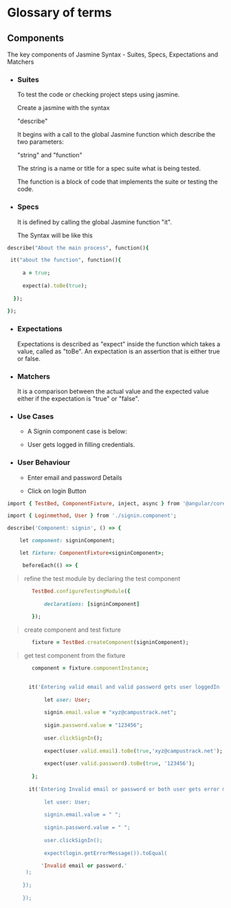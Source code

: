 # Glossary of terms

## Components

The key components of Jasmine Syntax - Suites, Specs, Expectations and Matchers

* ### Suites

  To test the code or checking project steps using jasmine.

  Create a jasmine with the syntax

  "describe"

  It begins with a call to the global Jasmine function which describe the two parameters:

  "string" and "function"

  The string is a name or title for a spec suite what is being tested.

  The function is a block of code that implements the suite or testing the code.

* ### Specs

  It is defined by calling the global Jasmine function "it".

  The Syntax will be like this

```ruby
describe("About the main process", function(){

 it("about the function", function(){
   
     a = true;
       
     expect(a).toBe(true);
       
  });
   
});
```
* ### Expectations

  Expectations is described as "expect" inside the function which takes a value, called  as "toBe". An expectation is an assertion that is either true or false. 

* ### Matchers

  It is a comparison between the actual value and the expected value either if the expectation is "true" or "false".

* ### Use Cases

  * A Signin component case is below:

  * User gets logged in filling credentials.

* ### User Behaviour

  * Enter email and password Details
   
  * Click on login Button


```ruby
import { TestBed, ComponentFixture, inject, async } from '@angular/core/testing';

import { Loginmethod, User } from './signin.component';

describe('Component: signin', () => {

    let component: signinComponent;

    let fixture: ComponentFixture<signinComponent>;

     beforeEach(() => {
```

> refine the test module by declaring the test component
```ruby       
        TestBed.configureTestingModule({
        
            declarations: [signinComponent]
            
        });

```
> create component and test fixture

```ruby    
        fixture = TestBed.createComponent(signinComponent);
 ```       
> get test component from the fixture


```ruby        
        component = fixture.componentInstance;
        
```     

```ruby
       it('Entering valid email and valid password gets user loggedIn ', () => {
         
            let user: User;
        
            signin.email.value = "xyz@campustrack.net";
        
            sigin.password.value = "123456";
           
            user.clickSignIn();
        
            expect(user.valid.email).toBe(true,'xyz@campustrack.net');
     
            expect(user.valid.password).toBe(true, '123456');
        
        };
        
       it('Entering Invalid email or password or both user gets error message, () => {
         
            let user: User;
     
            signin.email.value = " ";
        
            signin.password.value = " ";
        
            user.clickSignIn();
         
            expect(login.getErrorMessage()).toEqual(
        
           'Invalid email or password.'
      );
        
     });
     
     });
        
```


